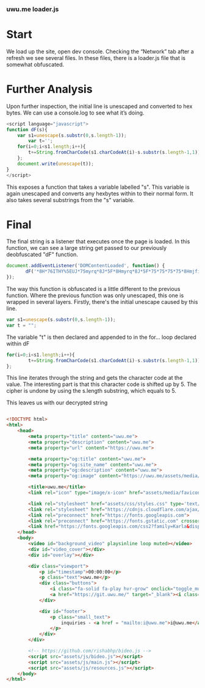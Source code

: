 ### uwu.me loader.js

# Start

We load up the site, open dev console. Checking the “Network” tab after a refresh we see several files. In these files, there is a loader.js file 	that is somewhat obfuscated.

# Further Analysis

Upon further inspection, the initial line is unescaped and converted to hex bytes. We can use a console.log to see what it’s doing.

```js
<script language="javascript">
function dF(s){
	var s1=unescape(s.substr(0,s.length-1)); 
    	var t='';
	for(i=0;i<s1.length;i++){
        t+=String.fromCharCode(s1.charCodeAt(i)-s.substr(s.length-1,1));
    };
    document.write(unescape(t));
}
</script>
```

This exposes a function that takes a variable labelled "s". This variable is again unescaped and converts any hexbytes within to their normal form. It also takes several substrings from the "s" variable. 

# Final

The final string is a listener that executes once the page is loaded. In this function, we can see a large string get passed to our previously deobfuscated "dF" function. 

```js
document.addEventListener('DOMContentLoaded', function() {
       dF('*8H*76ITHY%5EUJ*75myrq*8J*5F*8Hmyrq*8J*5F*75*75*75*75*8Hmjfi*8J*5F*75*75*75*75*75*75*75*75*8Hrjyf*75uwtujwy%7E*8I*77ynyqj*77*75htsyjsy*8I*77z%7Cz3rj*77*8J*5F*75*75*75*75*75*75*75*75*8Hrjyf*75uwtujwy%7E*8I*77ijxhwnuynts*77*75htsyjsy*8I*77z%7Cz3rj*77*8J*5F*75*75*75*75*75*75*75*75*8Hrjyf*75uwtujwy%7E*8I*77zwq*77*75htsyjsy*8I*77myyux*8F44z%7Cz3rj*77*8J*5F*5F*75*75*75*75*75*75*75*75*8Hrjyf*75uwtujwy%7E*8I*77tl*8Fynyqj*77*75htsyjsy*8I*77z%7Cz3rj*77*8J*5F*75*75*75*75*75*75*75*75*8Hrjyf*75uwtujwy%7E*8I*77tl*8Fxnyjdsfrj*77*75htsyjsy*8I*77z%7Cz3rj*77*8J*5F*75*75*75*75*75*75*75*75*8Hrjyf*75uwtujwy%7E*8I*77tl*8Fijxhwnuynts*77*75htsyjsy*8I*77z%7Cz3rj*77*8J*5F*75*75*75*75*75*75*75*75*8Hrjyf*75uwtujwy%7E*8I*77tl*8Fnrflj*77*75htsyjsy*8I*77myyux*8F44z%7Cz3rj4fxxjyx4rjinf4ixdnhts3usl*77*8J*5F*5F*75*75*75*75*75*75*75*75*8Hynyqj*8Jz%7Cz3rj*8H4ynyqj*8J*5F*75*75*75*75*75*75*75*75*8Hqnsp*75wjq*8I*77nhts*77*75y%7Euj*8I*77nrflj4%7D2nhts*77*75mwjk*8I*77fxxjyx4rjinf4kf%7Bnhts3nht*77*8J*5F*5F*75*75*75*75*75*75*75*75*8Hqnsp*75wjq*8I*77xy%7Eqjxmjjy*77*75mwjk*8I*77fxxjyx4hxx4xy%7Eqjx3hxx*77*75y%7Euj*8I*7%3Cyj%7Dy4hxx*7%3C*8J*5F*75*75*75*75*75*75*75*75*8Hqnsp*75wjq*8I*77xy%7Eqjxmjjy*77*75mwjk*8I*77myyux*8F44hisox3hqtzikqfwj3htr4fof%7D4qngx4ktsy2f%7Cjxtrj4%3B36374hxx4fqq3rns3hxx*77*75y%7Euj*8I*7%3Cyj%7Dy4hxx*7%3C*8J*5F*75*75*75*75*75*75*75*75*8Hqnsp*75wjq*8I*77uwjhtssjhy*77*75mwjk*8I*77myyux*8F44ktsyx3lttlqjfunx3htr*77*8J*5F*75*75*75*75*75*75*75*75*8Hqnsp*75wjq*8I*77uwjhtssjhy*77*75mwjk*8I*77myyux*8F44ktsyx3lxyfynh3htr*77*75hwtxxtwnlns*8J*5F*75*75*75*75*75*75*75*75*8Hqnsp*75mwjk*8I*77myyux*8F44ktsyx3lttlqjfunx3htr4hxx7*8Kkfrnq%7E*8IPfwqf*7%3Binxuqf%7E*8Ix%7Cfu*77*75wjq*8I*77xy%7Eqjxmjjy*77*8J*5F*75*75*75*75*8H4mjfi*8J*5F*75*75*75*75*8Hgti%7E*8J*5F*75*75*75*75*75*75*75*75*8H%7Bnijt*75ni*8I*77gfhplwtzsid%7Bnijt*77*75uqf%7Exnsqnsj*75qttu*75rzyji*8J*8H4%7Bnijt*8J*5F*75*75*75*75*75*75*75*75*8Hin%7B*75ni*8I*77%7Bnijtdht%7Bjw*77*8J*8H4in%7B*8J*5F*75*75*75*75*75*75*75*75*8Hin%7B*75ni*8I*77t%7Bjwqf%7E*77*8J*8H4in%7B*8J*5F*5F*75*75*75*75*75*75*75*75*8Hin%7B*75hqfxx*8I*77%7Bnj%7Cutwy*77*8J*5F*75*75*75*75*75*75*75*75*75*75*75*75*8Hu*75ni*8I*77ynrjxyfru*77*8J55*8F55*8F55*8H4u*8J*5F*75*75*75*75*75*75*75*75*75*75*75*75*8Hu*75hqfxx*8I*77yj%7Dy*77*8Jz%7Cz3rj*8H4u*8J*5F*75*75*75*75*75*75*75*75*75*75*75*75*8Hin%7B*75hqfxx*8I*77gzyytsx*77*8J*5F*75*75*75*75*75*75*75*75*75*75*75*75*75*75*75*75*8Hn*75hqfxx*8I*77kf2xtqni*75kf2uqf%7E*75m%7Bw2lwt%7C*77*75tshqnhp*8I*77ytllqjdrzyj*7%3D*7%3E*77*8J*8H4n*8J*5F*75*75*75*75*75*75*75*75*75*75*75*75*75*75*75*75*8Hf*75mwjk*8I*77myyux*8F44lny3z%7Cz3rj4*77*75yfwljy*8I*77dgqfsp*77*8J*8Hn*75hqfxx*8I*77kf2gwfsix*75kf2lnyqfg*75m%7Bw2lwt%7C*77*8J*8H4n*8J*8H4f*8J*5F*75*75*75*75*75*75*75*75*75*75*75*75*8H4in%7B*8J*5F*5F*75*75*75*75*75*75*75*75*75*75*75*75*8Hin%7B*75ni*8I*77kttyjw*77*8J*5F*75*75*75*75*75*75*75*75*75*75*75*75*75*75*75*75*8Hu*75hqfxx*8I*77xrfqqdyj%7Dy*77*8J*5F*75*75*75*75*75*75*75*75*75*75*75*75*75*75*75*75*75*75*75*75nsvznwnjx*752*75*8Hf*75mwjk*75*8I*75*77rfnqyt*8FnEz%7Cz3rj*77*8JnEz%7Cz3rj*8H4f*8J*5F*75*75*75*75*75*75*75*75*75*75*75*75*75*75*75*75*8H4u*8J*5F*75*75*75*75*75*75*75*75*75*75*75*75*8H4in%7B*8J*5F*75*75*75*75*75*75*75*75*8H4in%7B*8J*5F*5F*75*75*75*75*75*75*75*75*8H*7622*75myyux*8F44lnymzg3htr4wnxmfgmu4gnijt3ox*7522*8J*5F*75*75*75*75*75*75*75*75*8Hxhwnuy*75xwh*8I*77fxxjyx4ox4gnijt3ox*77*8J*8H4xhwnuy*8J*5F*75*75*75*75*75*75*75*75*8Hxhwnuy*75xwh*8I*77fxxjyx4ox4rfns3ox*77*8J*8H4xhwnuy*8J*5F*75*75*75*75*75*75*75*75*8Hxhwnuy*75xwh*8I*77fxxjyx4ox4wjxtzwhjx3ox*77*8J*8H4xhwnuy*8J*5F*75*75*75*75*8H4gti%7E*8J*5F*8H4myrq*8J5');
});
```

The way this function is obfuscated is a little different to the previous function. Where the previous function was only unescaped, this one is wrapped in several layers. Firstly, there's the initial unescape caused by this line.

```js 
var s1=unescape(s.substr(0,s.length-1)); 
var t = "";
```

The variable "t" is then declared and appended to in the for... loop declared within dF
```js
for(i=0;i<s1.length;i++){
        t+=String.fromCharCode(s1.charCodeAt(i)-s.substr(s.length-1,1));
};
```
This line iterates through the string and gets the character code at the value. The interesting part is that this character code is shifted up by 5.
The cipher is undone by using the s.length substring, which equals to 5.

This leaves us with our decrypted string

```html

<!DOCTYPE html>
<html>
    <head>
        <meta property="title" content="uwu.me">
        <meta property="description" content="uwu.me">
        <meta property="url" content="https://uwu.me">

        <meta property="og:title" content="uwu.me">
        <meta property="og:site_name" content="uwu.me">
        <meta property="og:description" content="uwu.me">
        <meta property="og:image" content="https://uwu.me/assets/media/ds_icon.png">

        <title>uwu.me</title>
        <link rel="icon" type="image/x-icon" href="assets/media/favicon.ico">

        <link rel="stylesheet" href="assets/css/styles.css" type='text/css'>
        <link rel="stylesheet" href="https://cdnjs.cloudflare.com/ajax/libs/font-awesome/6.1.2/css/all.min.css" type='text/css'>
        <link rel="preconnect" href="https://fonts.googleapis.com">
        <link rel="preconnect" href="https://fonts.gstatic.com" crossorigin>
        <link href="https://fonts.googleapis.com/css2?family=Karla&display=swap" rel="stylesheet">
    </head>
    <body>
        <video id="background_video" playsinline loop muted></video>
        <div id="video_cover"></div>
        <div id="overlay"></div>

        <div class="viewport">
            <p id="timestamp">00:00:00</p>
            <p class="text">uwu.me</p>
            <div class="buttons">
                <i class="fa-solid fa-play hvr-grow" onclick="toggle_mute()"></i>
                <a href="https://git.uwu.me/" target="_blank"><i class="fa-brands fa-gitlab hvr-grow"></i></a>
            </div>

            <div id="footer">
                <p class="small_text">
                    inquiries - <a href = "mailto:i@uwu.me">i@uwu.me</a>
                </p>
            </div>
        </div>

        <!-- https://github.com/rishabhp/bideo.js -->
        <script src="assets/js/bideo.js"></script>
        <script src="assets/js/main.js"></script>
        <script src="assets/js/resources.js"></script>
    </body>
</html>
```

